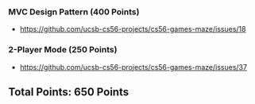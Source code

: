 ### MVC Design Pattern (400 Points)
* https://github.com/ucsb-cs56-projects/cs56-games-maze/issues/18

### 2-Player Mode (250 Points)
* https://github.com/ucsb-cs56-projects/cs56-games-maze/issues/37

## Total Points: 650 Points

